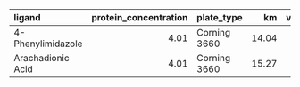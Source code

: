 | ligand            |   protein_concentration | plate_type   |    km |   vmax |   rsq |   km_std |   vmax_std |   rsq_std |
|:------------------|------------------------:|:-------------|------:|-------:|------:|---------:|-----------:|----------:|
| 4-Phenylimidazole |                    4.01 | Corning 3660 | 14.04 |   0.01 | -2.04 |     8.86 |          0 |      0.6  |
| Arachadionic Acid |                    4.01 | Corning 3660 | 15.27 |   0.05 | -2.29 |     1.5  |          0 |      0.08 |